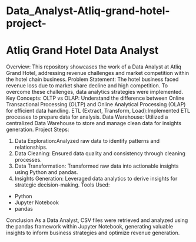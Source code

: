 # Data_Analyst-Atliq-grand-hotel-project-
# Atliq Grand Hotel Data Analyst
Overview:
This repository showcases the work of a Data Analyst at Atliq Grand Hotel, addressing revenue challenges and market competition within the hotel chain business.
Problem Statement:
The hotel business faced revenue loss due to market share decline and high competition. To overcome these challenges, data analytics strategies were implemented.
Key Concepts:
OLTP vs OLAP: Understand the difference between Online Transactional Processing (OLTP) and Online Analytical Processing (OLAP) for efficient data handling.
ETL (Extract, Transform, Load):Implemented ETL processes to prepare data for analysis.
Data Warehouse: Utilized a centralized Data Warehouse to store and manage clean data for insights generation.
Project Steps:
1. Data Exploration:Analyzed raw data to identify patterns and relationships.
2. Data Cleaning: Ensured data quality and consistency through cleaning processes.
3. Data Transformation: Transformed raw data into actionable insights using Python and pandas.
4. Insights Generation: Leveraged data analytics to derive insights for strategic decision-making.
Tools Used:
- Python
- Jupyter Notebook
- pandas

Conclusion
As a Data Analyst, CSV files were retrieved and analyzed using the pandas framework within Jupyter Notebook, generating valuable insights to inform business strategies and optimize revenue generation.

